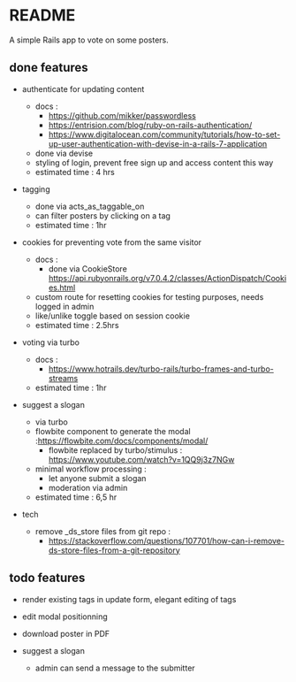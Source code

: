 # README

A simple Rails app to vote on some posters.

## done features

* authenticate for updating content
	* docs :
		* https://github.com/mikker/passwordless
		* https://entrision.com/blog/ruby-on-rails-authentication/
		* https://www.digitalocean.com/community/tutorials/how-to-set-up-user-authentication-with-devise-in-a-rails-7-application
	* done via devise
	* styling of login, prevent free sign up and access content this way
	* estimated time : 4 hrs

* tagging
	* done via acts_as_taggable_on
	* can filter posters by clicking on a tag
	* estimated time : 1hr
	
* cookies for preventing vote from the same visitor
	* docs :
		* done via CookieStore https://api.rubyonrails.org/v7.0.4.2/classes/ActionDispatch/Cookies.html
	* custom route for resetting cookies for testing purposes, needs logged in admin
	* like/unlike toggle based on session cookie
	* estimated time : 2.5hrs

* voting via turbo
	* docs :
		* https://www.hotrails.dev/turbo-rails/turbo-frames-and-turbo-streams
	* estimated time : 1hr
	
* suggest a slogan
	* via turbo
	* flowbite component to generate the modal :https://flowbite.com/docs/components/modal/
		* flowbite replaced by turbo/stimulus : https://www.youtube.com/watch?v=1QQ9j3z7NGw
	* minimal workflow processing :
		* let anyone submit a slogan
		* moderation via admin	
	* estimated time : 6,5 hr

* tech
	* remove _ds_store files from git repo :
		* https://stackoverflow.com/questions/107701/how-can-i-remove-ds-store-files-from-a-git-repository

## todo features

* render existing tags in update form, elegant editing of tags

* edit modal positionning

* download poster in PDF
		
* suggest a slogan
	* admin can send a message to the submitter
